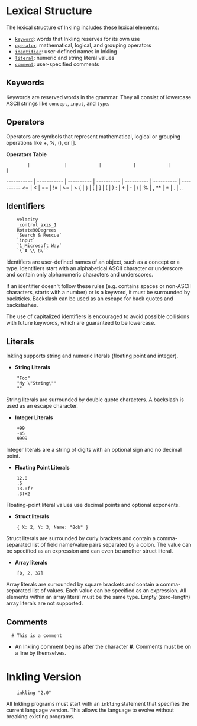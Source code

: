 # Lexical Structure

The lexical structure of Inkling includes these lexical elements:

* [`keyword`][1]: words that Inkling reserves for its own use
* [`operator`][2]: mathematical, logical, and grouping operators
* [`identifier`][3]: user-defined names in Inkling
* [`literal`][4]: numeric and string literal values
* [`comment`][5]: user-specified comments


## Keywords

Keywords are reserved words in the grammar. They all consist of lowercase ASCII strings like `concept`, `input`, and `type`.

## Operators

Operators are symbols that represent mathematical, logical or grouping operations like +, %, (), or [].

**Operators Table**

            |             |            |            |            |            |           
----------- | ----------- | ---------- | ---------- | ---------- | ---------- | ---------- 
<= | < | == | != | >= | >
{ | } | [ | ] | ( | )
: | + | - | / | % | ,
** | * | . | ..


## Identifiers

```inkling2--code
    velocity
    _control_axis_1
    Rotate90Degrees
    `Search & Rescue`
    `input`
    `1 Microsoft Way`
    `\`A \\ B\``
```

Identifiers are user-defined names of an object, such as a concept or a type. Identifiers start with an alphabetical ASCII character or underscore and contain only alphanumeric characters and underscores.

If an identifier doesn't follow these rules (e.g. contains spaces or non-ASCII characters, starts with a number) or is a keyword, it must be surrounded by backticks. Backslash can be used as an escape for back quotes and backslashes.

The use of capitalized identifiers is encouraged to avoid possible collisions with future keywords, which are guaranteed to be lowercase.

## Literals

Inkling supports string and numeric literals (floating point and integer). 

* **String Literals**

```inkling2--code
    "Foo"
    "My \"String\""
    ""
```

String literals are surrounded by double quote characters. A backslash is used as an escape character.

* **Integer Literals**

```inkling2--code
    +99
    -45
    9999
```

Integer literals are a string of digits with an optional sign and no decimal point.

* **Floating Point Literals**

```inkling2--code
    12.0
    .5
    13.0f7
    .3f+2
```

Floating-point literal values use decimal points and optional exponents.

* **Struct literals**

```inkling2--code
    { X: 2, Y: 3, Name: "Bob" }
```

Struct literals are surrounded by curly brackets and contain a comma-separated list of field name/value pairs separated by a colon. The value can be specified as an expression and can even be another struct literal.

* **Array literals**

```inkling2--code
    [0, 2, 37]
```

Array literals are surrounded by square brackets and contain a comma-separated list of values. Each value can be specified as an expression. All elements within an array literal must be the same type. Empty (zero-length) array literals are not supported.

## Comments

```inkling2--code
  # This is a comment
```

* An Inkling comment begins after the character **#**. Comments must be on a line by themselves.

# Inkling Version

```inkling2--code
    inkling "2.0"
```

All Inkling programs must start with an `inkling` statement that specifies the current language version. This allows the language to evolve without breaking existing programs.



[1]: #keywords
[2]: #identifiers
[3]: #literals
[4]: #operators
[5]: #comments

